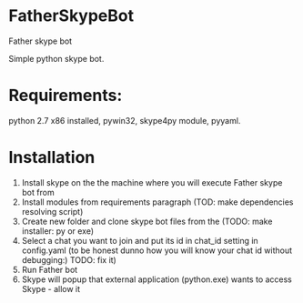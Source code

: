 FatherSkypeBot
==============

Father skype bot

Simple python skype bot.

Requirements:
=============
  python 2.7 x86 installed,
  pywin32,
  skype4py module,
  pyyaml.
  
  
  Installation
  ============
  1. Install skype on the the machine where you will execute Father skype bot from
  2. Install modules from requirements paragraph (TOD: make dependencies resolving script)
  3. Create new folder and clone skype bot files from the (TODO: make installer: py or exe)
  4. Select a chat you want to join and put its id in chat_id setting in config.yaml (to be honest dunno how you will know your chat id without debugging:) TODO: fix it)
  5. Run Father bot
  6. Skype will popup that external application (python.exe) wants to access Skype - allow it
